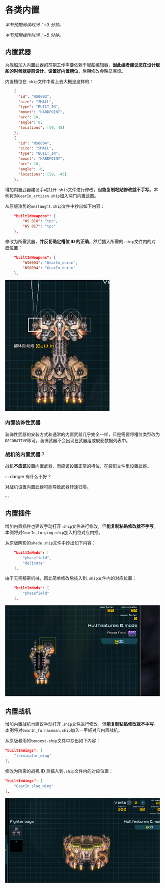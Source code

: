 # 各类内置

*本节预期阅读时间：~3 分钟。*

*本节预期操作时间：~5 分钟。*

## 内置武器

为舰船加入内置武器的前期工作需要依赖于舰船编辑器，**因此编者建议您在设计舰船的时候就提前设计、设置好内置槽位**，后期修改会略显麻烦。

内置槽位在`.ship`文件中看上去大概是这样的：

```json {4,13}
    {
      "id": "WS0003",
      "size": "SMALL",
      "type": "BUILT_IN",
      "mount": "HARDPOINT",
      "arc": 10,
      "angle": 0,
      "locations": [59, 45]
    },
    {
      "id": "WS0004",
      "size": "SMALL",
      "type": "BUILT_IN",
      "mount": "HARDPOINT",
      "arc": 10,
      "angle": -0,
      "locations": [59, -45]
    },
```

增加内置武器建议手动打开`.ship`文件进行修改，但**能复制粘贴修改就不手写**。本例将对`GearIn_artizan.ship`加入两门内置武器。

从原版攻势的`onslaught.ship`文件中抄出如下内容：

```json
    "builtInWeapons": {
        "WS 016": "tpc",
        "WS 017": "tpc"
    },
```

修改为所需武器，**并反复确定槽位 ID 的正确**，然后插入所需的`.ship`文件内的对应位置：

```json {2,3}
    "builtInWeapons": {
        "WS0003": "GearIn_durin",
        "WS0004": "GearIn_durin"
    },
```

![](./built_weapon.png)

### 内置装饰性武器

装饰性武器的安装方式和通常的内置武器几乎完全一样，只是需要将槽位类型改为`DECORATIVE`即可。装饰武器不会出现在武器组或舰船数据列表中。

### 战机的内置武器？

战机**不应该**设置内置武器，而应该设置正常的槽位、在装配文件里设置武器。

::: danger 有什么不好？

对战机设置内置武器可能导致武器转速归零。

:::

## 内置插件

增加内置插件也建议手动打开`.ship`文件进行修改，但**能复制粘贴修改就不手写**。本例将对`GearIn_forging.ship`加入相位对应内插。

从原版阴影的`shade.ship`文件中抄出如下内容：

```json
    "builtInMods": [
        "phasefield",
        "delicate"
    ],
```

由于无需精密机械，因此简单修改后插入到`.ship`文件内的对应位置：

```json {2}
    "builtInMods": [
        "phasefield"
    ],
```

![](./built_hullmod.png)

## 内置战机

增加内置战机也建议手动打开`.ship`文件进行修改，但**能复制粘贴修改就不手写**。本例将对`GearIn_furnaceman.ship`加入一甲板对应内置战机。

从原版暴雨的`tempest.ship`文件中抄出如下内容：

```json
"builtInWings": [
    "terminator_wing"
],
```

修改为所需的战机 ID 后插入到`.ship`文件内的对应位置：

```json {2}
"builtInWings": [
    "GearIn_slag_wing"
],
```

![](./built_wing.png)
